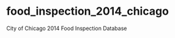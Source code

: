 food_inspection_2014_chicago
============================

City of Chicago 2014 Food Inspection Database
